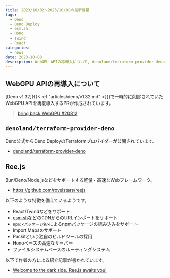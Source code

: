 ```yaml
---
title: 2023/10/02〜2023/10/08の最新情報
tags:
  - Deno
  - Deno Deploy
  - esm.sh
  - Hono
  - Twind
  - React
categories:
  - news
date: 2023-10-08
description: WebGPU APIの再導入について, denoland/terraform-provider-deno (Deno公式のTerraformプロパイダー)
---
```


## WebGPU APIの再導入について

[Deno v1.32]({{< ref "articles/deno/v1.32.md" >}})で一時的に削除されていたWebGPU APIを再度導入するPRが作成されています。

> [bring back WebGPU #20812](https://github.com/denoland/deno/pull/20812)

## `denoland/terraform-provider-deno`

Deno公式からDeno DeployのTerraformプロパイダーが公開されています。

- [denoland/terraform-provider-deno](https://github.com/denoland/terraform-provider-deno)

## Ree.js

Bun/Deno/Node.jsなどをサポートする軽量・高速なWebフレームワーク。

- https://github.com/rovelstars/reejs

以下のような特徴を備えているようです。

- React/Twindなどをサポート
- [esm.sh](https://github.com/esm-dev/esm.sh)などのCDNからのURLインポートをサポート
- `npm:<パッケージ名>`によるnpmパッケージの読み込みをサポート
- Import Mapsのサポート
- Packitという独自のビルドツールの採用
- Honoベースの高速なサーバー
- ファイルシステムベースのルーティングシステム

以下で作者の方による紹介記事が書かれています。

- [Welcome to the dark side. Ree.js awaits you!](https://dev.to/renhiyama/welcome-to-the-dark-side-reejs-awaits-you-1e4p)
